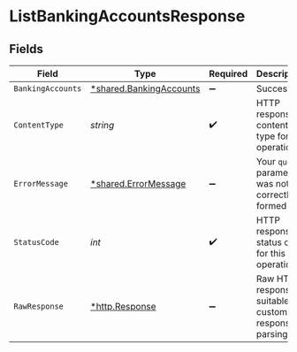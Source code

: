 # ListBankingAccountsResponse


## Fields

| Field                                                             | Type                                                              | Required                                                          | Description                                                       |
| ----------------------------------------------------------------- | ----------------------------------------------------------------- | ----------------------------------------------------------------- | ----------------------------------------------------------------- |
| `BankingAccounts`                                                 | [*shared.BankingAccounts](../../models/shared/bankingaccounts.md) | :heavy_minus_sign:                                                | Success                                                           |
| `ContentType`                                                     | *string*                                                          | :heavy_check_mark:                                                | HTTP response content type for this operation                     |
| `ErrorMessage`                                                    | [*shared.ErrorMessage](../../models/shared/errormessage.md)       | :heavy_minus_sign:                                                | Your `query` parameter was not correctly formed                   |
| `StatusCode`                                                      | *int*                                                             | :heavy_check_mark:                                                | HTTP response status code for this operation                      |
| `RawResponse`                                                     | [*http.Response](https://pkg.go.dev/net/http#Response)            | :heavy_minus_sign:                                                | Raw HTTP response; suitable for custom response parsing           |